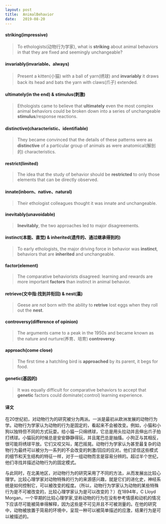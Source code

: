 ```yaml
---
layout: post
title:  AnimalBehavior
date:   2019-08-20
---
```

#### striking(impressive)
> To ethologists(动物行为学家), what is **striking** about animal behaviors in that they are fixed and seemingly unchangeable?

#### invariably(invariable、always)
> Present a kitten(小猫) with a ball of yarn(绣球) and **invariably** it draws back its head and bats the yarn with claws(爪子) extended.

#### ultimately(in the end) & stimulus(刺激)
> Ethologists came to believe that **ultimately** even the most complex animal behaviors could be broken down into a series of unchangeable **stimulus**/response reactions.

#### distinctive(characteristic、identifiable)
> They became convinced that the details of these patterns were as **distinctive** of a particular group of animals as were anatomical(解剖的) characteristics. 

#### restrict(limited)
> The idea that the study of behavior should be **restricted** to only those elements that can be directly observed.

#### innate(inborn、native、natural)
> Their ethologist colleagues thought it was innate and unchangeable.

#### inevitably(unavoidable)
> **Inevitably**, the two approaches led to major disagreements.

#### instinct(本能、直觉) & inherited(遗传的、通过继承得到的)
> To early ethologists, the major driving force in behavior was **instinct**, behaviors that are **inherited** and unchangeable.

#### factor(element)
> The comparative behaviorists disagreed: learning and rewards are more important **factors** than instinct in animal behavior.

#### retrieve(文中指:找到并衔回) & nest(巢)
> Geese are not born with the ability to **retrive** lost eggs when they roll out the **nest**.

#### controversy(difference of opinion)
> The arguments came to a peak in the 1950s and became known as the nature and nurture(养育、培育) **controversy**.

#### approach(come close)
> The first time a hatchling bird is **approached** by its parent, it begs for food.

#### genetic(基因的)
> It was equally difficult for comparative behaviors to accept that **genetic** factors could dominate(:control) learning experience.

#### 译文

在20世纪初，对动物行为的研究被分为两派。一派是最初从欧洲发展的动物行为学。动物行为学家认为动物的行为是固定的，看起来不会被改变。例如，小猫和小狗以独特但不同的方式玩耍。给小猫一只绵绣球，它总是用头拉动并且伸出爪子拍打绣球。小猫玩的时候总是安安静静得玩，并且尾巴总是抽搐。小狗正与其相反，很可能将绣球平放。它们又咬又叫，尾巴摇晃。动物行为学家认为甚至最复杂的动物行为最终可以被分为一系列的不会改变的刺激/回应的应对。他们坚信这些模式的细节和天生结构的特征一样，对于一组动物而言是容易分辨的。超过半个世纪，他们寻找并描述动物行为的固定模式。

与此同时，在北美地区，对动物行为的研究采用了不同的方法，从而发展出比较心理学。比较心理学家对动物特殊的行为的来源感兴趣，就是它们的进化史，神经系统是如何控制它，可以被改变的程度。（所以，动物行为学家认为动物的某些特殊行为是不可被改变的，比较心理学家认为是可以改变的？）在1894年，C Lloyd Morgan，一个早期的比较心理学家,坚称动物的行为在没有参考情感和动机的情况下应该尽可能被简单得解释，因为这些是不可见并且不可被测量的。在他的研究中，动物被放置于简易的环境中，呈现一种可以被简单描述的应激，结果行为是可以被描述的。















































